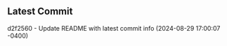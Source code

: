 
## Latest Commit
d2f2560 - Update README with latest commit info (2024-08-29 17:00:07 -0400) <Yunxi-Zhou>
